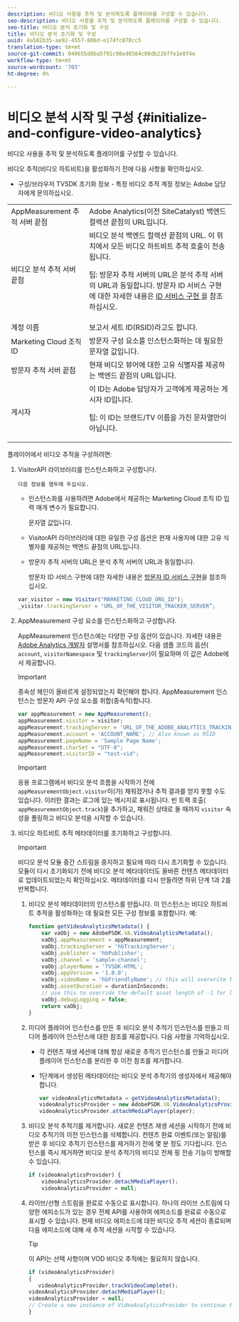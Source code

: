 ```yaml
---
description: 비디오 사용을 추적 및 분석하도록 플레이어를 구성할 수 있습니다.
seo-description: 비디오 사용을 추적 및 분석하도록 플레이어를 구성할 수 있습니다.
seo-title: 비디오 분석 초기화 및 구성
title: 비디오 분석 초기화 및 구성
uuid: 4a582b35-ae92-4557-806d-e174fc878cc5
translation-type: tm+mt
source-git-commit: 040655d8ba5f91c98ed0584c08db226ffe1e0f4e
workflow-type: tm+mt
source-wordcount: '703'
ht-degree: 0%

---
```



# 비디오 분석 시작 및 구성 {#initialize-and-configure-video-analytics}

비디오 사용을 추적 및 분석하도록 플레이어를 구성할 수 있습니다.

비디오 추적(비디오 하트비트)을 활성화하기 전에 다음 사항을 확인하십시오.

* 구성/브라우저 TVSDK 초기화 정보 - 특정 비디오 추적 계정 정보는 Adobe 담당자에게 문의하십시오.

<table id="table_3565328ABBEE4605A92EAE1ADE5D6F84">
 <tbody>
  <tr>
   <td colname="col1"> AppMeasurement 추적 서버 끝점 </td>
   <td colname="col2"> Adobe Analytics(이전 SiteCatalyst) 백엔드 컬렉션 끝점의 URL입니다. </td>
  </tr>
  <tr>
   <td colname="col1"> 비디오 분석 추적 서버 끝점 </td>
   <td colname="col2"> 비디오 분석 백엔드 컬렉션 끝점의 URL. 이 위치에서 모든 비디오 하트비트 추적 호출이 전송됩니다. <p>팁: 방문자 추적 서버의 URL은 분석 추적 서버의 URL과 동일합니다. 방문자 ID 서비스 구현에 대한 자세한 내용은 <a href="https://marketing.adobe.com/resources/help/en_US/mcvid/mcvid-setup-target.html" format="html" scope="external"> ID 서비스 구현 </a>을 참조하십시오. </p> </td>
  </tr>
  <tr>
   <td colname="col1"> 계정 이름 </td>
   <td colname="col2"> 보고서 세트 ID(RSID)라고도 합니다. </td>
  </tr>
  <tr>
   <td colname="col1"> Marketing Cloud 조직 ID </td>
   <td colname="col2"> 방문자 구성 요소를 인스턴스화하는 데 필요한 문자열 값입니다. </td>
  </tr>
  <tr>
   <td colname="col1"> 방문자 추적 서버 끝점 </td>
   <td colname="col2"> 현재 비디오 뷰어에 대한 고유 식별자를 제공하는 백엔드 끝점의 URL입니다. </td>
  </tr>
  <tr>
   <td colname="col1"> 게시자 </td>
   <td colname="col2"> 이 ID는 Adobe 담당자가 고객에게 제공하는 게시자 ID입니다. <p>팁: 이 ID는 브랜드/TV 이름을 가진 문자열만이 아닙니다. </p> </td>
  </tr>
 </tbody>
</table>

플레이어에서 비디오 추적을 구성하려면:

1. VisitorAPI 라이브러리를 인스턴스화하고 구성합니다.

       다음 정보를 염두에 두십시오.
   
   * 인스턴스화를 사용하려면 Adobe에서 제공하는 Marketing Cloud 조직 ID 입력 매개 변수가 필요합니다.

      문자열 값입니다.
   * VisitorAPI 라이브러리에 대한 유일한 구성 옵션은 현재 사용자에 대한 고유 식별자를 제공하는 백엔드 끝점의 URL입니다.
   * 방문자 추적 서버의 URL은 분석 추적 서버의 URL과 동일합니다.

      방문자 ID 서비스 구현에 대한 자세한 내용은 [방문자 ID 서비스 구현](https://marketing.adobe.com/resources/help/en_US/mcvid/mcvid-setup-target.html)을 참조하십시오.

   ```js
   var_visitor = new Visitor("MARKETING_CLOUD_ORG_ID");
   _visitor.trackingServer = "URL_OF_THE_VISITOR_TRACKER_SERVER”;
   ```

2. AppMeasurement 구성 요소를 인스턴스화하고 구성합니다.

   AppMeasurement 인스턴스에는 다양한 구성 옵션이 있습니다. 자세한 내용은 [Adobe Analytics 개발자](https://microsite.omniture.com/t2/help/en_US/reference/#Developer) 설명서를 참조하십시오. 다음 샘플 코드의 옵션( `account`, `visitorNamespace` 및 `trackingServer`)이 필요하며 이 값은 Adobe에서 제공합니다.

   >[!IMPORTANT]
   >
   >종속성 체인이 올바르게 설정되었는지 확인해야 합니다. AppMeasurement 인스턴스는 방문자 API 구성 요소를 취합(종속적)합니다.

   ```js
   var appMeasurement = new AppMeasurement();
   appMeasurement.visitor = visitor;
   appMeasurement.trackingServer = 'URL_OF_THE_ADOBE_ANALYTICS_TRACKING_SERVER';
   appMeasurement.account = 'ACCOUNT_NAME'; // Also known as RSID
   appMeasurement.pageName = 'Sample Page Name';
   appMeasurement.charSet = "UTF-8";
   appMeasurement.visitorID = "test-vid";
   ```

   >[!IMPORTANT]
   >
   >응용 프로그램에서 비디오 분석 흐름을 시작하기 전에 `appMeasurementObject.visitor`이(가) 채워졌거나 추적 결과를 얻지 못할 수도 있습니다. 이러한 결과는 로그에 있는 메시지로 표시됩니다. 빈 트랙 호출( `appMeasurementObject.track`)을 추가하고, 채워진 상태로 둘 때까지 `visitor` 속성을 폴링하고 비디오 분석을 시작할 수 있습니다.

3. 비디오 하트비트 추적 메타데이터를 초기화하고 구성합니다.

   >[!IMPORTANT]
   >
   >비디오 분석 모듈 중간 스트림을 중지하고 필요에 따라 다시 초기화할 수 있습니다. 모듈이 다시 초기화되기 전에 비디오 분석 메타데이터도 올바른 컨텐츠 메타데이터로 업데이트되었는지 확인하십시오. 메타데이터를 다시 만들려면 하위 단계 1과 2를 반복합니다.

   1. 비디오 분석 메타데이터의 인스턴스를 만듭니다.
이 인스턴스는 비디오 하트비트 추적을 활성화하는 데 필요한 모든 구성 정보를 포함합니다. 예:

      ```js
      function getVideoAnalyticsMetadata() {
          var vaObj = new AdobePSDK.VA.VideoAnalyticsMetadata();
          vaObj.appMeasurement = appMeasurement;
          vaObj.trackingServer = 'hbTrackingServer';
          vaObj.publisher = 'hbPublisher';
          vaObj.channel = 'sample-channel';
          vaObj.playerName = 'TVSDK-HTML';
          vaObj.appVersion = '1.0.0';
          vaObj.videoName = 'hbFriendlyName'; // this will overwrite the ContextData variable a.media.friendlyName
          vaObj.assetDuration = durationInSeconds;
          // use this to override the default asset length of -1 for live streams
          vaObj.debugLogging = false;
          return vaObj;
      }
      ```

   2. 미디어 플레이어 인스턴스를 만든 후 비디오 분석 추적기 인스턴스를 만들고 미디어 플레이어 인스턴스에 대한 참조를 제공합니다.
다음 사항을 기억하십시오.

      * 각 컨텐츠 재생 세션에 대해 항상 새로운 추적기 인스턴스를 만들고 미디어 플레이어 인스턴스를 분리한 후 이전 참조를 제거합니다.
      * 1단계에서 생성된 메타데이터는 비디오 분석 추적기의 생성자에서 제공해야 합니다.

         ```js
         var videoAnalyticsMetadata = getVideoAnalyticsMetadata();
         videoAnalyticsProvider = new AdobePSDK.VA.VideoAnalyticsProvider(videoAnalyticsMetadata);
         videoAnalyticsProvider.attachMediaPlayer(player);
         ```
   3. 비디오 분석 추적기를 제거합니다.
새로운 컨텐츠 재생 세션을 시작하기 전에 비디오 추적기의 이전 인스턴스를 삭제합니다. 컨텐츠 완료 이벤트(또는 알림)를 받은 후 비디오 추적기 인스턴스를 제거하기 전에 몇 분 정도 기다립니다. 인스턴스를 즉시 제거하면 비디오 분석 추적기의 비디오 전체 핑 전송 기능이 방해할 수 있습니다.

      ```js
      if (videoAnalyticsProvider) {
          videoAnalyticsProvider.detachMediaPlayer();
          videoAnalyticsProvider = null;
      ```
   4. 라이브/선형 스트림을 완료로 수동으로 표시합니다.
하나의 라이브 스트림에 다양한 에피소드가 있는 경우 전체 API를 사용하여 에피소드를 완료로 수동으로 표시할 수 있습니다. 현재 비디오 에피소드에 대한 비디오 추적 세션이 종료되며 다음 에피소드에 대해 새 추적 세션을 시작할 수 있습니다.
      >[!TIP]
      >
      >이 API는 선택 사항이며 VOD 비디오 추적에는 필요하지 않습니다.

      ```js
      if (videoAnalyticsProvider)
      {
         videoAnalyticsProvider.trackVideoComplete();
      videoAnalyticsProvider.detachMediaPlayer();
      videoAnalyticsProvider = null;
      // Create a new instance of VideoAnalyticsProvider to continue tracking.
      } 
      ```
